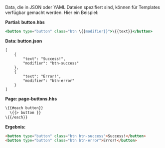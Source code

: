 Data, die in JSON oder YAML Dateien spezifiert sind, können für Templates verfügbar gemacht werden. Hier ein Beispiel:

**Partial: button.hbs**

``` hbs
<button type="button" class="btn \{{modifier}}">\{{text}}</button>
```

**Data: button.json**
```
[
	{
		"text": "Success!",
		"modifier": "btn-success"
	},
	{
		"text": "Error!",
		"modifier": "btn-error"
	}
]
```

**Page: page-buttons.hbs**
``` hbs
\{{#each button}}
  \{{> button }}
\{{/each}}
```

**Ergebnis:**
``` html
<button type="button" class="btn btn-success">Success!</button>
<button type="button" class="btn btn-error">Error!</button>
```

